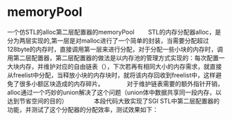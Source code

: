 # memoryPool
一个仿STL的alloc第二层配置器的memoryPool
　　STL的内存分配器alloc，是分为两层实现的,第一层是对malloc进行了一个简单的封装，当需要分配超过128byte的内存时，直接调用第一层来进行分配，对于分配一些小块的内存时，调用第二层配置器，第二层配置器的做法是以内存池的管理方式实现的：每次配置一大块内存，并维护对应的自由链表（），下次若再有相同大小的内存需求，就直接从freelist中分配，当释放小块的内存块时，就将该内存回收到freelist中，这样避免了很多小额区块造成的内存碎片。　　
  　　对于维护链表需要的额外指针开销，alloc通过一个巧妙的union解决了这个问题（union体中数据共享同一段内存，以达到节省空间的目的）　　
    　　本段代码大致实现了SGI STL中第二层配置器的功能，并测试了这个分配器的分配效率，测试效果如下：
        
        
